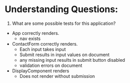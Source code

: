 # Understanding Questions:

1. What are some possible tests for this application?

- App correctly renders.
  - nav exists
- ContactForm correctly renders.
  - Each input takes input
  - Submit results in input values on document
  - any missing input results in submit button disabled
  - validation errors on document
- DisplayComponent renders
  - Does not render without submission
